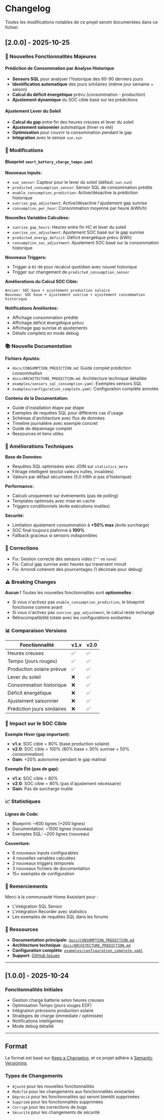 # Changelog

Toutes les modifications notables de ce projet seront documentées dans ce fichier.

## [2.0.0] - 2025-10-25

### 🎉 Nouvelles Fonctionnalités Majeures

#### Prédiction de Consommation par Analyse Historique
- **Sensors SQL** pour analyser l'historique des 60-90 derniers jours
- **Identification automatique** des jours similaires (même jour semaine + saison)
- **Calcul du déficit énergétique** prévu (consommation - production)
- **Ajustement dynamique** du SOC cible basé sur les prédictions

#### Ajustement Lever du Soleil
- **Calcul du gap** entre fin des heures creuses et lever du soleil
- **Ajustement saisonnier** automatique (hiver vs été)
- **Optimisation** pour couvrir la consommation pendant le gap
- **Intégration** avec le sensor `sun.sun`

### 📝 Modifications

#### Blueprint `smart_battery_charge_tempo.yaml`

**Nouveaux Inputs:**
- `sun_sensor`: Capteur pour le lever du soleil (défaut: `sun.sun`)
- `predicted_consumption_sensor`: Sensor SQL de consommation prédite
- `enable_consumption_prediction`: Active/désactive la prédiction historique
- `sunrise_gap_adjustment`: Active/désactive l'ajustement gap sunrise
- `consumption_per_hour`: Consommation moyenne par heure (kWh/h)

**Nouvelles Variables Calculées:**
- `sunrise_gap_hours`: Heures entre fin HC et lever du soleil
- `sunrise_soc_adjustment`: Ajustement SOC basé sur le gap sunrise
- `predicted_energy_deficit`: Déficit énergétique prévu (kWh)
- `consumption_soc_adjustment`: Ajustement SOC basé sur la consommation historique

**Nouveaux Triggers:**
- Trigger à `03:00` pour recalcul quotidien avec nouvel historique
- Trigger sur changement de `predicted_consumption_sensor`

**Améliorations du Calcul SOC Cible:**
```
Ancien: SOC base + ajustement production solaire
Nouveau: SOC base + ajustement sunrise + ajustement consommation historique
```

**Notifications Améliorées:**
- Affichage consommation prédite
- Affichage déficit énergétique prévu
- Affichage gap sunrise et ajustements
- Détails complets en mode debug

### 📚 Nouvelle Documentation

**Fichiers Ajoutés:**
- `docs/CONSUMPTION_PREDICTION.md`: Guide complet prédiction consommation
- `docs/ARCHITECTURE_PREDICTION.md`: Architecture technique détaillée
- `examples/sensors_sql_consumption.yaml`: Exemples sensors SQL
- `examples/configuration_complete.yaml`: Configuration complète annotée

**Contenu de la Documentation:**
- Guide d'installation étape par étape
- Exemples de requêtes SQL pour différents cas d'usage
- Schémas d'architecture avec flux de données
- Timeline journalière avec exemple concret
- Guide de dépannage complet
- Ressources et liens utiles

### 🔧 Améliorations Techniques

**Base de Données:**
- Requêtes SQL optimisées avec JOIN sur `statistics_meta`
- Filtrage intelligent (exclut valeurs nulles, invalides)
- Valeurs par défaut sécurisées (5.0 kWh si pas d'historique)

**Performance:**
- Calculs uniquement sur événements (pas de polling)
- Templates optimisés avec mise en cache
- Triggers conditionnels (évite exécutions inutiles)

**Sécurité:**
- Limitation ajustement consommation à **+50% max** (évite surcharge)
- SOC final toujours plafonné à **100%**
- Fallback gracieux si sensors indisponibles

### 🐛 Corrections

- Fix: Gestion correcte des sensors vides (`""` vs `none`)
- Fix: Calcul gap sunrise avec heures qui traversent minuit
- Fix: Arrondi cohérent des pourcentages (1 décimale pour debug)

### ⚠️ Breaking Changes

**Aucun !** Toutes les nouvelles fonctionnalités sont **optionnelles** :
- Si vous n'activez pas `enable_consumption_prediction`, le blueprint fonctionne comme avant
- Si vous n'activez pas `sunrise_gap_adjustment`, le calcul reste inchangé
- Rétrocompatibilité totale avec les configurations existantes

### 📊 Comparaison Versions

| Fonctionnalité | v1.x | v2.0 |
|----------------|------|------|
| Heures creuses | ✅ | ✅ |
| Tempo (jours rouges) | ✅ | ✅ |
| Production solaire prévue | ✅ | ✅ |
| Lever du soleil | ❌ | ✅ |
| Consommation historique | ❌ | ✅ |
| Déficit énergétique | ❌ | ✅ |
| Ajustement saisonnier | ❌ | ✅ |
| Prédiction jours similaires | ❌ | ✅ |

### 🎯 Impact sur le SOC Cible

**Exemple Hiver (gap important):**
- **v1.x**: SOC cible = 80% (base production solaire)
- **v2.0**: SOC cible = 100% (80% base + 30% sunrise + 50% consommation)
- **Gain**: +20% autonomie pendant le gap matinal

**Exemple Été (pas de gap):**
- **v1.x**: SOC cible = 80%
- **v2.0**: SOC cible = 80% (pas d'ajustement nécessaire)
- **Gain**: Pas de surcharge inutile

### 📈 Statistiques

**Lignes de Code:**
- Blueprint: ~600 lignes (+200 lignes)
- Documentation: ~1500 lignes (nouveau)
- Exemples SQL: ~200 lignes (nouveau)

**Couverture:**
- 6 nouveaux inputs configurables
- 4 nouvelles variables calculées
- 2 nouveaux triggers temporels
- 3 nouveaux fichiers de documentation
- 15+ exemples de configuration

### 🙏 Remerciements

Merci à la communauté Home Assistant pour :
- L'intégration SQL Sensor
- L'intégration Recorder avec statistics
- Les exemples de requêtes SQL dans les forums

### 🔗 Ressources

- **Documentation principale**: [`docs/CONSUMPTION_PREDICTION.md`](docs/CONSUMPTION_PREDICTION.md)
- **Architecture technique**: [`docs/ARCHITECTURE_PREDICTION.md`](docs/ARCHITECTURE_PREDICTION.md)
- **Configuration complète**: [`examples/configuration_complete.yaml`](examples/configuration_complete.yaml)
- **Support**: [GitHub Issues](https://github.com/foXaCe/enphase-battery/issues)

---

## [1.0.0] - 2025-10-24

### Fonctionnalités Initiales

- Gestion charge batterie selon heures creuses
- Optimisation Tempo (jours rouges EDF)
- Intégration prévisions production solaire
- Stratégies de charge (immédiate / optimisée)
- Notifications intelligentes
- Mode debug détaillé

---

## Format

Le format est basé sur [Keep a Changelog](https://keepachangelog.com/fr/1.0.0/),
et ce projet adhère à [Semantic Versioning](https://semver.org/lang/fr/).

### Types de Changements

- `Ajouté` pour les nouvelles fonctionnalités
- `Modifié` pour les changements aux fonctionnalités existantes
- `Déprécié` pour les fonctionnalités qui seront bientôt supprimées
- `Supprimé` pour les fonctionnalités supprimées
- `Corrigé` pour les corrections de bugs
- `Sécurité` pour les changements de sécurité
